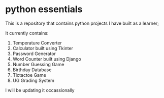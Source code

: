 # python essentials
This is a repository that contains python projects I have built as a learner;

It currently contains:
1. Temperature Converter
2. Calculator built using Tkinter
3. Password Generator
4. Word Counter built using Django
5. Number Guessing Game
6. Birthday Database
7. Tictactoe Game
8. UG Grading System


I will be updating it occassionally


